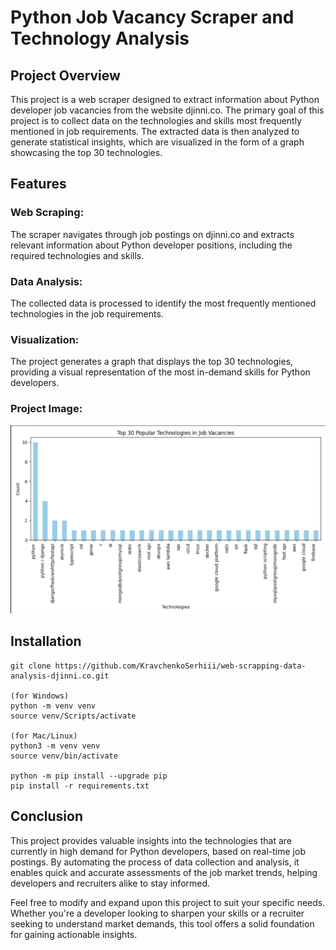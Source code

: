 # Python Job Vacancy Scraper and Technology Analysis

## Project Overview

This project is a web scraper designed to extract information about Python developer job vacancies from the website djinni.co. The primary goal of this project is to collect data on the technologies and skills most frequently mentioned in job requirements. The extracted data is then analyzed to generate statistical insights, which are visualized in the form of a graph showcasing the top 30 technologies.

## Features

### Web Scraping:
The scraper navigates through job postings on djinni.co and extracts relevant information about Python developer positions, including the required technologies and skills.
### Data Analysis:
The collected data is processed to identify the most frequently mentioned technologies in the job requirements.
### Visualization:
The project generates a graph that displays the top 30 technologies, providing a visual representation of the most in-demand skills for Python developers.

### Project Image:
![Main](images/main.png)

## Installation

```shell
git clone https://github.com/KravchenkoSerhiii/web-scrapping-data-analysis-djinni.co.git

(for Windows)
python -m venv venv
source venv/Scripts/activate

(for Mac/Linux)
python3 -m venv venv
source venv/bin/activate

python -m pip install --upgrade pip
pip install -r requirements.txt

```

## Conclusion
This project provides valuable insights into the technologies that are currently in high demand for Python developers, based on real-time job postings. By automating the process of data collection and analysis, it enables quick and accurate assessments of the job market trends, helping developers and recruiters alike to stay informed.

Feel free to modify and expand upon this project to suit your specific needs. Whether you're a developer looking to sharpen your skills or a recruiter seeking to understand market demands, this tool offers a solid foundation for gaining actionable insights.
